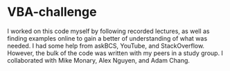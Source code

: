 # VBA-challenge

I worked on this code myself by following recorded lectures, as well as finding examples online to gain a better of understanding of what was needed. I had some help from askBCS, YouTube, and StackOverflow. However, the bulk of the code was written with my peers in a study group. I collaborated with Mike Monary, Alex Nguyen, and Adam Chang.
